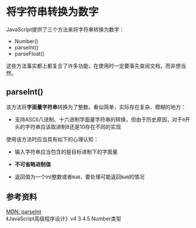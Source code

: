 # 将字符串转换为数字

JavaScript提供了三个方法来将字符串转换为数字：

- Number()
- parseInt()
- parseFloat()

这些方法事实都上都复合了许多功能，在使用时一定要事先查阅文档，而非想当然。
## parseInt()

该方法将**字面量字符串**转换为了整数。看似简单，实际存在复杂、模糊的地方：

- 支持ASCII八进制、十六进制字面量字符串的转换，但由于历史原因，对于`0`开头的字符串应该取进制8还是10存在不同的实现

使用该方法时应当具有如下的心理认知：

- 输入字符串应当包含的是目标进制下的字面量

- **不可省略进制值**

- 返回值为一个int整数或者`NaN`，要处理可能返回`NaN`的情况

## 参考资料

[MDN: parseInt](https://developer.mozilla.org/zh-CN/docs/Web/JavaScript/Reference/Global_Objects/parseInt)<br/>
《JavaScript高级程序设计》v4 3.4.5 Number类型